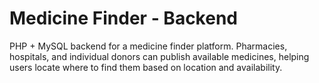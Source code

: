 # Medicine Finder - Backend

PHP + MySQL backend for a medicine finder platform. Pharmacies, hospitals, and individual donors can publish available medicines, helping users locate where to find them based on location and availability.
